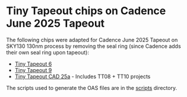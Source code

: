 # Tiny Tapeout chips on Cadence June 2025 Tapeout 

The following chips were adapted for Cadence June 2025 Tapeout on SKY130 130nm process by removing the seal ring (since Cadence adds their own seal ring upon tapeout):

- [Tiny Tapeout 6](oas/tt06_4f8caad5.oas)
- [Tiny Tapeout 9](oas/tt09_c9701782.oas)
- [Tiny Tapeout CAD 25a](oas/ttcad25a_290f86d.oas) - Includes TT08 + TT10 projects

The scripts used to generate the OAS files are in the [scripts](scripts) directory.
